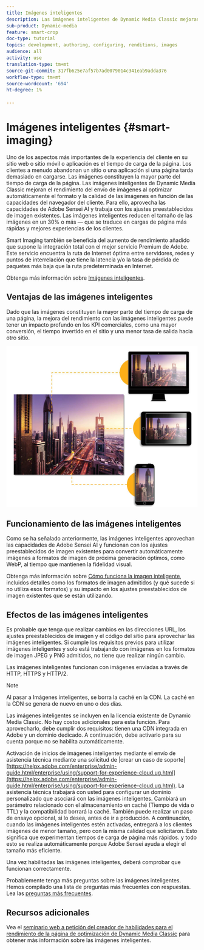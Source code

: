 ```yaml
---
title: Imágenes inteligentes
description: Las imágenes inteligentes de Dynamic Media Classic mejoran el rendimiento del envío de imágenes al optimizar automáticamente el formato y la calidad de las imágenes en función de las capacidades del navegador del cliente. Para ello, aprovecha las capacidades de Adobe Sensei AI y trabaja con los ajustes preestablecidos de imagen existentes. Obtenga más información sobre las imágenes inteligentes y cómo puede utilizarlas para oferta de mejores experiencias de los clientes mediante cargas de páginas más rápidas.
sub-product: Dynamic-media
feature: smart-crop
doc-type: tutorial
topics: development, authoring, configuring, renditions, images
audience: all
activity: use
translation-type: tm+mt
source-git-commit: 317fb625e7af57b7ad0079014c341eab9adda376
workflow-type: tm+mt
source-wordcount: '694'
ht-degree: 1%

---
```



# Imágenes inteligentes {#smart-imaging}

Uno de los aspectos más importantes de la experiencia del cliente en su sitio web o sitio móvil o aplicación es el tiempo de carga de la página. Los clientes a menudo abandonan un sitio o una aplicación si una página tarda demasiado en cargarse. Las imágenes constituyen la mayor parte del tiempo de carga de la página. Las imágenes inteligentes de Dynamic Media Classic mejoran el rendimiento del envío de imágenes al optimizar automáticamente el formato y la calidad de las imágenes en función de las capacidades del navegador del cliente. Para ello, aprovecha las capacidades de Adobe Sensei AI y trabaja con los ajustes preestablecidos de imagen existentes. Las imágenes inteligentes reducen el tamaño de las imágenes en un 30% o más — que se traduce en cargas de página más rápidas y mejores experiencias de los clientes.

Smart Imaging también se beneficia del aumento de rendimiento añadido que supone la integración total con el mejor servicio Premium de Adobe. Este servicio encuentra la ruta de Internet óptima entre servidores, redes y puntos de interrelación que tiene la latencia y/o la tasa de pérdida de paquetes más baja que la ruta predeterminada en Internet.

Obtenga más información sobre [Imágenes inteligentes](https://docs.adobe.com/content/help/en/experience-manager-64/assets/dynamic/imaging-faq.html).

## Ventajas de las imágenes inteligentes

Dado que las imágenes constituyen la mayor parte del tiempo de carga de una página, la mejora del rendimiento con las imágenes inteligentes puede tener un impacto profundo en los KPI comerciales, como una mayor conversión, el tiempo invertido en el sitio y una menor tasa de salida hacia otro sitio.

![image](assets/smart-imaging/smart-imaging-1.png)

## Funcionamiento de las imágenes inteligentes

Como se ha señalado anteriormente, las imágenes inteligentes aprovechan las capacidades de Adobe Sensei AI y funcionan con los ajustes preestablecidos de imagen existentes para convertir automáticamente imágenes a formatos de imagen de próxima generación óptimos, como WebP, al tiempo que mantienen la fidelidad visual.

Obtenga más información sobre [Cómo funciona la imagen inteligente](https://docs.adobe.com/content/help/en/experience-manager-64/assets/dynamic/imaging-faq.html#how-does-smart-imaging-work), incluidos detalles como los formatos de imagen admitidos (y qué sucede si no utiliza esos formatos) y su impacto en los ajustes preestablecidos de imagen existentes que se están utilizando.

## Efectos de las imágenes inteligentes

Es probable que tenga que realizar cambios en las direcciones URL, los ajustes preestablecidos de imagen y el código del sitio para aprovechar las imágenes inteligentes. Si cumple los requisitos previos para utilizar imágenes inteligentes y solo está trabajando con imágenes en los formatos de imagen JPEG y PNG admitidos, no tiene que realizar ningún cambio.

Las imágenes inteligentes funcionan con imágenes enviadas a través de HTTP, HTTPS y HTTP/2.

>[!NOTE]
>
>Al pasar a Imágenes inteligentes, se borra la caché en la CDN. La caché en la CDN se genera de nuevo en uno o dos días.

Las imágenes inteligentes se incluyen en la licencia existente de Dynamic Media Classic. No hay costos adicionales para esta función. Para aprovecharlo, debe cumplir dos requisitos: tienen una CDN integrada en Adobe y un dominio dedicado. A continuación, debe activarlo para su cuenta porque no se habilita automáticamente.

Activación de inicios de imágenes inteligentes mediante el envío de asistencia técnica mediante una solicitud de |crear un caso de soporte| [https://helpx.adobe.com/enterprise/admin-guide.html/enterprise/using/support-for-experience-cloud.ug.html](https://helpx.adobe.com/enterprise/admin-guide.html/enterprise/using/support-for-experience-cloud.ug.html). La asistencia técnica trabajará con usted para configurar un dominio personalizado que asociará con las imágenes inteligentes. Cambiará un parámetro relacionado con el almacenamiento en caché (Tiempo de vida o TTL) y la compatibilidad borrará la caché. También puede realizar un paso de ensayo opcional, si lo desea, antes de ir a producción. A continuación, cuando las imágenes inteligentes estén activadas, entregará a los clientes imágenes de menor tamaño, pero con la misma calidad que solicitaron. Esto significa que experimentan tiempos de carga de página más rápidos. y todo esto se realiza automáticamente porque Adobe Sensei ayuda a elegir el tamaño más eficiente.

Una vez habilitadas las imágenes inteligentes, deberá comprobar que funcionan correctamente.

Probablemente tenga más preguntas sobre las imágenes inteligentes. Hemos compilado una lista de preguntas más frecuentes con respuestas. Lea las [preguntas más frecuentes](https://docs.adobe.com/content/help/en/experience-manager-64/assets/dynamic/imaging-faq.html).

## Recursos adicionales

Vea el [seminario web a petición del creador de habilidades para el rendimiento de la página de optimización de Dynamic Media Classic](https://seminars.adobeconnect.com/pzc1gw0cihpv) para obtener más información sobre las imágenes inteligentes.
